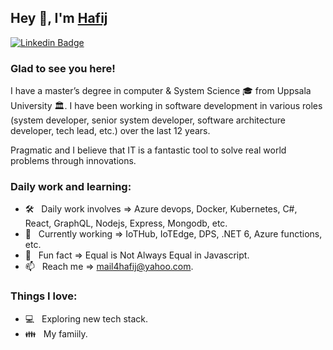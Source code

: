 ## Hey 👋, I'm [Hafij](https://github.com/mail4hafij/)

[![Linkedin Badge](https://img.shields.io/badge/-LinkedIn-0e76a8?style=flat-square&logo=Linkedin&logoColor=white)](https://www.linkedin.com/in/hafij/)

### Glad to see you here! &nbsp; <!-- ![](https://visitor-badge.glitch.me/badge?page_id=mail4hafij.mail4hafij&style=flat-square&color=0088cc) -->

I have a master’s degree in computer & System Science 🎓 from Uppsala University 🏛. I have been working in software development in various roles (system developer, senior system developer, software architecture developer, tech lead, etc.) over the last 12 years.

Pragmatic and I believe that IT is a fantastic tool to solve real world problems through innovations.

<!-- <img align="right" width="375" alt="" src="programmer.png" /> -->

### Daily work and learning:
- 🛠 &nbsp; Daily work involves => Azure devops, Docker, Kubernetes, C#, React, GraphQL, Nodejs, Express, Mongodb, etc.
- 🚀 &nbsp; Currently working => IoTHub, IoTEdge, DPS, .NET 6, Azure functions, etc.
- 👾 &nbsp; Fun fact => Equal is Not Always Equal in Javascript.
- 📫 &nbsp; Reach me => mail4hafij@yahoo.com.

### Things I love:

- 💻 &nbsp; Exploring new tech stack.
- 👪 &nbsp; My famiily.

